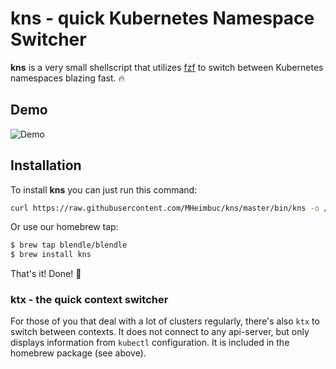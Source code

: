 # kns - quick Kubernetes Namespace Switcher
**kns** is a very small shellscript that utilizes [fzf](https://git.io/C4FBDw)
to switch between Kubernetes namespaces blazing fast. :fire:

## Demo
![Demo](.github/kns-demo.gif)

## Installation
To install **kns** you can just run this command:
```bash
curl https://raw.githubusercontent.com/MHeimbuc/kns/master/bin/kns -o /usr/local/bin/kns && chmod +x $_
```
Or use our homebrew tap:
```bash
$ brew tap blendle/blendle
$ brew install kns
```
That's it! Done! :raised_hands:

### ktx - the quick context switcher

For those of you that deal with a lot of clusters regularly, there's also `ktx` to switch
between contexts. It does not connect to any api-server, but only displays information from
`kubectl` configuration. It is included in the homebrew package (see above).
